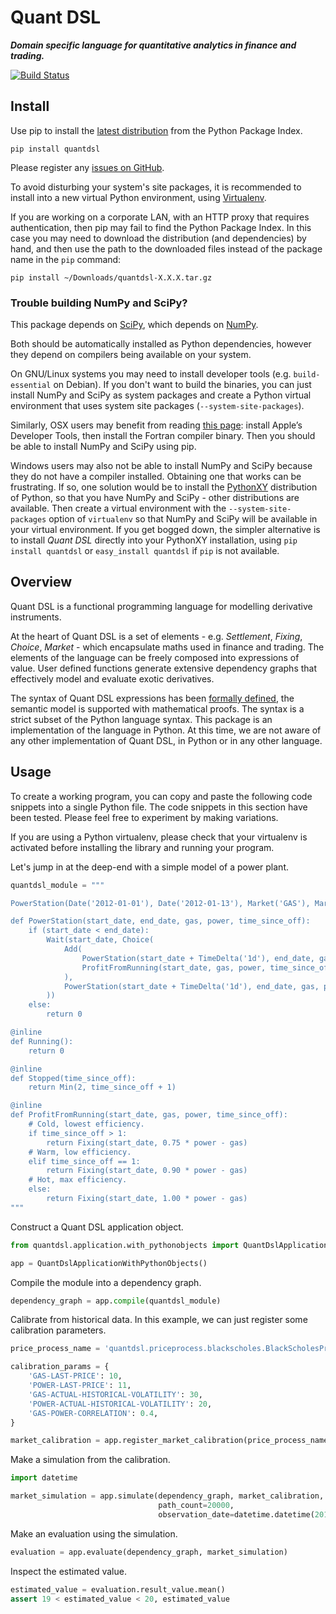 # Quant DSL

***Domain specific language for quantitative analytics in finance and trading.***

[![Build Status](https://secure.travis-ci.org/johnbywater/quantdsl.png)](https://travis-ci.org/johnbywater/quantdsl)


## Install

Use pip to install the [latest distribution](https://pypi.python.org/pypi/quantdsl) from
the Python Package Index.

```
pip install quantdsl
```

Please register any [issues on GitHub](https://github.com/johnbywater/quantdsl/issues).

To avoid disturbing your system's site packages, it is recommended to install
into a new virtual Python environment, using [Virtualenv](http://docs.python-guide.org/en/latest/dev/virtualenvs/).

If you are working on a corporate LAN, with an HTTP proxy that requires authentication, then pip may fail to find
the Python Package Index. In this case you may need to download the distribution (and dependencies) by hand, and 
then use the path to the downloaded files instead of the package name in the `pip` command:

```
pip install ~/Downloads/quantdsl-X.X.X.tar.gz
```

### Trouble building NumPy and SciPy?

This package depends on [SciPy](https://www.scipy.org/), which depends on [NumPy](http://www.numpy.org/).

Both should be automatically installed as Python dependencies, however they depend on compilers being available on 
your system.

On GNU/Linux systems you may need to install developer tools (e.g. ```build-essential``` on Debian). If
you don't want to build the binaries, you can just install NumPy and SciPy as system packages and create a Python
virtual environment that uses system site packages (`--system-site-packages`).

Similarly, OSX users may benefit from reading [this page](https://www.scipy.org/scipylib/building/macosx.html):
install Apple’s Developer Tools, then install the Fortran compiler binary. Then you should be able
to install NumPy and SciPy using pip.

Windows users may also not be able to install NumPy and SciPy because they do not have a
compiler installed. Obtaining one that works can be frustrating. If so, one solution would
be to install the [PythonXY](https://code.google.com/p/pythonxy/wiki/Downloads?tm=2)
distribution of Python, so that you have NumPy and SciPy - other distributions are available.
Then create a virtual environment with the `--system-site-packages` option of `virtualenv`
so that NumPy and SciPy will be available in your virtual environment. If you get bogged down,
the simpler alternative is to install *Quant DSL* directly into your PythonXY installation,
using `pip install quantdsl` or `easy_install quantdsl` if `pip` is not available.

## Overview

Quant DSL is a functional programming language for modelling derivative instruments.

At the heart of Quant DSL is a set of elements - e.g. *Settlement*, *Fixing*, *Choice*, *Market* - which encapsulate 
maths used in finance and trading. The elements of the language can be freely composed into expressions
of value. User defined functions generate extensive dependency graphs that effectively model and evaluate exotic
derivatives.

The syntax of Quant DSL expressions has been
[formally defined](http://www.appropriatesoftware.org/quant/docs/quant-dsl-definition-and-proof.pdf),
the semantic model is supported with mathematical proofs. The syntax is a strict subset of the Python language
syntax. This package is an implementation of the language in Python. At this time, we are not aware of any 
other implementation of Quant DSL, in Python or in any other language.


## Usage

To create a working program, you can copy and paste the following code snippets into a single Python file. The code
snippets in this section have been tested. Please feel free to experiment by making variations.

If you are using a Python virtualenv, please check that your virtualenv is activated before installing the library
and running your program.

Let's jump in at the deep-end with a simple model of a power plant.

```python
quantdsl_module = """

PowerStation(Date('2012-01-01'), Date('2012-01-13'), Market('GAS'), Market('POWER'), Running())

def PowerStation(start_date, end_date, gas, power, time_since_off):
    if (start_date < end_date):
        Wait(start_date, Choice(
            Add(
                PowerStation(start_date + TimeDelta('1d'), end_date, gas, power, Running()),
                ProfitFromRunning(start_date, gas, power, time_since_off)
            ),
            PowerStation(start_date + TimeDelta('1d'), end_date, gas, power, Stopped(time_since_off)),
        ))
    else:
        return 0

@inline
def Running():
    return 0

@inline
def Stopped(time_since_off):
    return Min(2, time_since_off + 1)

@inline
def ProfitFromRunning(start_date, gas, power, time_since_off):
    # Cold, lowest efficiency.
    if time_since_off > 1:
        return Fixing(start_date, 0.75 * power - gas)
    # Warm, low efficiency.
    elif time_since_off == 1:
        return Fixing(start_date, 0.90 * power - gas)
    # Hot, max efficiency.
    else:
        return Fixing(start_date, 1.00 * power - gas)
"""
```

Construct a Quant DSL application object.

```python
from quantdsl.application.with_pythonobjects import QuantDslApplicationWithPythonObjects

app = QuantDslApplicationWithPythonObjects()
```

Compile the module into a dependency graph.

```python
dependency_graph = app.compile(quantdsl_module)
```

Calibrate from historical data. In this example, we can just register some calibration parameters.

```python
price_process_name = 'quantdsl.priceprocess.blackscholes.BlackScholesPriceProcess'

calibration_params = {
    'GAS-LAST-PRICE': 10,
    'POWER-LAST-PRICE': 11,
    'GAS-ACTUAL-HISTORICAL-VOLATILITY': 30,
    'POWER-ACTUAL-HISTORICAL-VOLATILITY': 20,
    'GAS-POWER-CORRELATION': 0.4,
}

market_calibration = app.register_market_calibration(price_process_name, calibration_params)
```

Make a simulation from the calibration.

```python
import datetime

market_simulation = app.simulate(dependency_graph, market_calibration,
                                 path_count=20000,
                                 observation_date=datetime.datetime(2011, 1, 1))
```

Make an evaluation using the simulation.

```python
evaluation = app.evaluate(dependency_graph, market_simulation)
```

Inspect the estimated value.

```python
estimated_value = evaluation.result_value.mean()
assert 19 < estimated_value < 20, estimated_value
```
